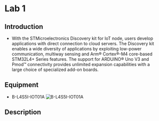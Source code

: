 # Lab 1 

## Introduction
- With the STMicroelectronics Discovery kit for IoT node, users develop applications with direct connection to cloud servers. The Discovery kit enables a wide diversity of applications by exploiting low-power communication, multiway sensing and Arm® Cortex®-M4 core-based STM32L4+ Series features. The support for ARDUINO® Uno V3 and Pmod™ connectivity provides unlimited expansion capabilities with a large choice of specialized add-on boards.

## Equipment
- B-L4S5I-IOT01A
  ![B-L4S5I-IOT01A](https://github.com/vic9112/Embedded_System_Lab/assets/137171415/a5c38a9c-5b0e-4724-b4ed-c32fb681fa69)

## Description
